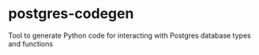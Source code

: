 # postgres-codegen
Tool to generate Python code for interacting with Postgres database types and functions

